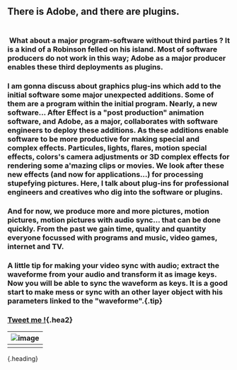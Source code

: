 ## There is Adobe, and there are plugins.
### <br />&nbsp;**What about a major program-software without third parties ?** It is a kind of a Robinson felled on his island. Most of software producers do not work in this way; Adobe as a major producer enables these third deployments as plugins.
### I am gonna discuss about graphics plug-ins which add to the initial software some major unexpected additions. Some of them are a program within the initial program. Nearly, a new software... After Effect is a "post production" animation software, and Adobe, as a major, collaborates with software engineers to deploy these additions. As these additions enable software to be more productive for making special and complex effects. Particules, lights, flares, motion special effects, colors's camera adjustments or 3D complex effects for rendering some a'mazing clips or movies. We look after these new effects (and now for applications...) for processing stupefying pictures. Here, I talk about plug-ins for professional engineers and creatives who dig into the software or plugins.
### And for now, we produce more and more pictures, motion pictures, motion pictures with audio sync... that can be done quickly. From the past we gain time, quality and quantity everyone focussed with programs and music, video games, internet and TV.
### A little tip for making your video sync with audio; extract the waveforme from your audio and transform it as image keys. Now you will be able to sync the waveform as keys. It is a good start to make mess or sync with an other layer object with his parameters linked to the "waveforme".{.tip}

### [Tweet me !](https://twitter.com/intent/tweet?text=New%20from%20%23shoutn95...%20%0Dhttps://shoutn95.github.io/sh95/index_.html?page=2&reload%20with%20%23github%20and%20%23twitter){.hea2}

|![image](https://shoutn95.github.io/sh95/images/photo-3.jpeg )|
|-|
||
{.heading}


<style type='text/css'>
.tip{
 line-height:1.3;
}
</style>
